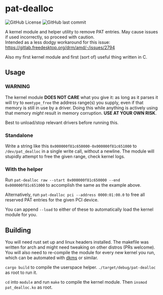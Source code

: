 # pat-dealloc

![GitHub License](https://img.shields.io/github/license/thorio/pat-dealloc?style=flat-square)
![GitHub last commit](https://img.shields.io/github/last-commit/thorio/pat-dealloc?style=flat-square)

A kernel module and helper utility to remove PAT entries. May cause issues if used incorrectly, so proceed with caution.  
Intended as a less dodgy workaround for this issue: https://gitlab.freedesktop.org/drm/amd/-/issues/2794

Also my first kernel module and first (sort of) useful thing written in C.

## Usage

### WARNING
The kernel module **DOES NOT CARE** what you give it: as long as it parses it will try to `memtype_free` the address range(s) you supply, even if that memory is still in use by a driver. Doing this while anything is actively using that memory *might* result in memory corruption. **USE AT YOUR OWN RISK**.

Best to unload/stop relevant drivers before running this.

### Standalone
Write a string like this `0x000000f81c650000-0x000000f81c651000` to `/dev/pat_dealloc` in a single write call, without a newline. The module will stupidly attempt to free the given range, check kernel logs.

### With the helper
Run `pat-dealloc raw --start 0x000000f81c650000 --end 0x000000f81c651000` to accomplish the same as the example above.

Alternatively, run `pat-dealloc pci --address 0000:01:00.0` to free all reserved PAT entries for the given PCI device.

You can append `--load` to either of these to automatically load the kernel module for you.

## Building

You will need rust set up and linux headers installed. The makefile was written for arch and might need tweaking on other distros (PRs welcome).  
You will also need to re-compile the module for every new kernel you run, which can be automated with [dkms](https://wiki.archlinux.org/title/Dynamic_Kernel_Module_Support) or similar.

`cargo build` to compile the userspace helper. `./target/debug/pat-dealloc` as root to run it.

`cd` into `module` and run `make` to compile the kernel module. Then `insmod pat_dealloc.ko` as root.
